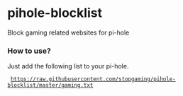 # pihole-blocklist
Block gaming related websites for pi-hole

### How to use?
  Just add the following list to your pi-hole.

  <code> https://raw.githubusercontent.com/stopgaming/pihole-blocklist/master/gaming.txt </code>
